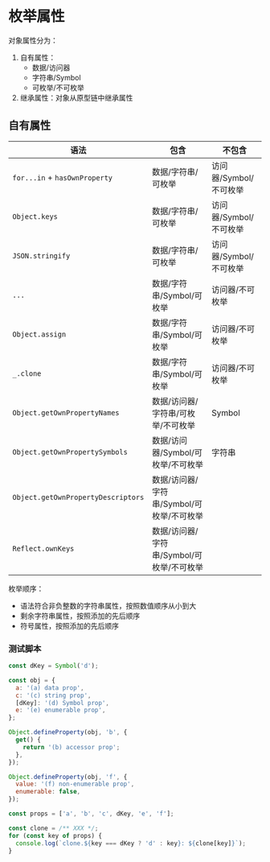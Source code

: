 # 枚举属性

对象属性分为：

1. 自有属性：
   - 数据/访问器
   - 字符串/Symbol
   - 可枚举/不可枚举
2. 继承属性：对象从原型链中继承属性

## 自有属性

| 语法                               | 包含                                      | 不包含                 |
| ---------------------------------- | ----------------------------------------- | ---------------------- |
| `for...in` + `hasOwnProperty`      | 数据/字符串/可枚举                        | 访问器/Symbol/不可枚举 |
| `Object.keys`                      | 数据/字符串/可枚举                        | 访问器/Symbol/不可枚举 |
| `JSON.stringify`                   | 数据/字符串/可枚举                        | 访问器/Symbol/不可枚举 |
| `...`                              | 数据/字符串/Symbol/可枚举                 | 访问器/不可枚举        |
| `Object.assign`                    | 数据/字符串/Symbol/可枚举                 | 访问器/不可枚举        |
| `_.clone`                          | 数据/字符串/Symbol/可枚举                 | 访问器/不可枚举        |
| `Object.getOwnPropertyNames`       | 数据/访问器/字符串/可枚举/不可枚举        | Symbol                 |
| `Object.getOwnPropertySymbols`     | 数据/访问器/Symbol/可枚举/不可枚举        | 字符串                 |
| `Object.getOwnPropertyDescriptors` | 数据/访问器/字符串/Symbol/可枚举/不可枚举 |                        |
| `Reflect.ownKeys`                  | 数据/访问器/字符串/Symbol/可枚举/不可枚举 |                        |

枚举顺序：

- 语法符合非负整数的字符串属性，按照数值顺序从小到大
- 剩余字符串属性，按照添加的先后顺序
- 符号属性，按照添加的先后顺序

### 测试脚本

```js
const dKey = Symbol('d');

const obj = {
  a: '(a) data prop',
  c: '(c) string prop',
  [dKey]: '(d) Symbol prop',
  e: '(e) enumerable prop',
};

Object.defineProperty(obj, 'b', {
  get() {
    return '(b) accessor prop';
  },
});

Object.defineProperty(obj, 'f', {
  value: '(f) non-enumerable prop',
  enumerable: false,
});

const props = ['a', 'b', 'c', dKey, 'e', 'f'];

const clone = /** XXX */;
for (const key of props) {
  console.log(`clone.${key === dKey ? 'd' : key}: ${clone[key]}`);
}
```
